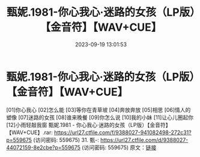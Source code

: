 ﻿---
title: 甄妮.1981-你心我心·迷路的女孩（LP版）【金音符】【WAV+CUE】
date: 2023-09-19 13:01:53
categories: WAV车载音乐、镜像
tags: 华语中文
---
# 甄妮.1981-你心我心·迷路的女孩（LP版）【金音符】【WAV+CUE】

[01]你心我心
[02]怎么能
[03]等你在青草坡
[04]奔放奔放
[05]相思
[06]情人的塑像
[07]迷路的女孩
[08]谁来晚餐
[09]你怎么说
[10]我的小妹
[11]让心儿圈起你
[12]小雨轻敲我窗
甄妮.1981 - 你心我心·迷路的女孩（LP版）【金音符】【WAV+CUE】.rar: https://url27.ctfile.com/f/9388027-941082498-272c31?p=559675
(访问密码: 559675)
31. 甄-: https://url27.ctfile.com/d/9388027-44072159-8e2cbe?p=559675
(访问密码: 559675)
原文：[链接](https://blog.sina.com.cn/s/blog_1647c7e76010313hf.html)